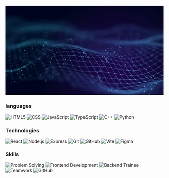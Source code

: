 <p align="center">
  <img src="https://raw.githubusercontent.com/Mohamed16Alaa/Mohamed16Alaa/main/assets/Blue%20Futuristic%20Business%20Presentation.gif" alt="Hi, I'm Mohamed Alaa — a Frontend Developer" width="750"/>
</p>


### languages 

![HTML5](https://img.shields.io/badge/-HTML5-000?&logo=HTML5)
![CSS](https://img.shields.io/badge/-CSS3-000?&logo=CSS&logoColor=1572B6)
![JavaScript](https://img.shields.io/badge/-JavaScript-000?&logo=JavaScript)
![TypeScript](https://img.shields.io/badge/-TypeScript-000?&logo=TypeScript)
![C++](https://img.shields.io/badge/-C++-000?&logo=c%2b%2b&logoColor=00599C)
![Python](https://img.shields.io/badge/-Python-000?&logo=Python)


### Technologies

![React](https://img.shields.io/badge/-React-000?&logo=React)
![Node.js](https://img.shields.io/badge/-Node.js-000?&logo=node.js)
![Express](https://img.shields.io/badge/-Express-000?&logo=Express)
![Git](https://img.shields.io/badge/-Git-000?&logo=Git)
![GitHub](https://img.shields.io/badge/-GitHub-000?&logo=GitHub)
![Vite](https://img.shields.io/badge/-Vite-000?&logo=Vite)
![Figma](https://img.shields.io/badge/-Figma-000?&logo=Figma)


### Skills

![Problem Solving](https://img.shields.io/badge/-Problem%20Solving-000?&logo=Codeforces)
![Frontend Development](https://img.shields.io/badge/-Frontend%20Development-000?&logo=HTML5)
![Backend Trainee](https://img.shields.io/badge/-Backend%20Trainee-000?&logo=node.js)
![Teamwork](https://img.shields.io/badge/-Teamwork-000?&logo=Handshake)
![GitHub](https://img.shields.io/badge/-GitHub-000?&logo=GitHub)




